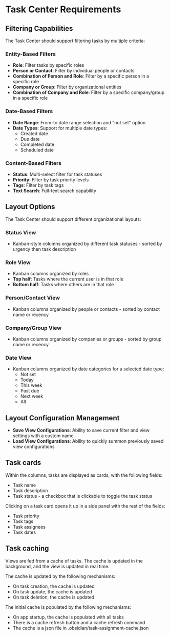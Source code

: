 # Task Center Requirements

## Filtering Capabilities

The Task Center should support filtering tasks by multiple criteria:

### Entity-Based Filters

- **Role**: Filter tasks by specific roles
- **Person or Contact**: Filter by individual people or contacts
- **Combination of Person and Role**: Filter by a specific person in a specific role
- **Company or Group**: Filter by organizational entities
- **Combination of Company and Role**: Filter by a specific company/group in a specific role

### Date-Based Filters

- **Date Range**: From-to date range selection and "not set" option
- **Date Types**: Support for multiple date types:
  - Created date
  - Due date
  - Completed date
  - Scheduled date

### Content-Based Filters

- **Status**: Multi-select filter for task statuses
- **Priority**: Filter by task priority levels
- **Tags**: Filter by task tags
- **Text Search**: Full-text search capability

## Layout Options

The Task Center should support different organizational layouts:

### Status View

- Kanban-style columns organized by different task statuses - sorted by urgency then task description

### Role View

- Kanban columns organized by roles
- **Top half**: Tasks where the current user is in that role
- **Bottom half**: Tasks where others are in that role

### Person/Contact View

- Kanban columns organized by people or contacts - sorted by contact name or recency

### Company/Group View

- Kanban columns organized by companies or groups - sorted by group name or recency

### Date View

- Kanban columns organized by date categories for a selected date type:
  - Not set
  - Today
  - This week
  - Past due
  - Next week
  - All

## Layout Configuration Management

- **Save View Configurations**: Ability to save current filter and view settings with a custom name
- **Load View Configurations**: Ability to quickly summon previously saved view configurations

## Task cards

Within the columns, tasks are displayed as cards, with the following fields:

- Task name
- Task description
- Task status - a checkbox that is clickable to toggle the task status

Clicking on a task card opens it up in a side panel with the rest of the fields:

- Task priority
- Task tags
- Task assignees
- Task dates

## Task caching

Views are fed from a cache of tasks. The cache is updated in the background, and the view is updated in real time.

The cache is updated by the following mechanisms:

- On task creation, the cache is updated
- On task update, the cache is updated
- On task deletion, the cache is updated

The initial cache is populated by the following mechanisms:

- On app startup, the cache is populated with all tasks
- There is a cache refresh button and a cache refresh command
- The cache is a json file in .obsidian/task-assignment-cache.json